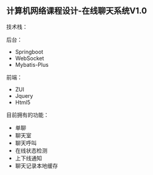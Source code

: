 ## 计算机网络课程设计-在线聊天系统V1.0

技术栈：

后台：
+ Springboot
+ WebSocket
+ Mybatis-Plus

前端：
+ ZUI
+ Jquery
+ Html5


目前拥有的功能：
+ 单聊
+ 聊天室
+ 聊天呼叫
+ 在线状态检测
+ 上下线通知
+ 聊天记录本地缓存

